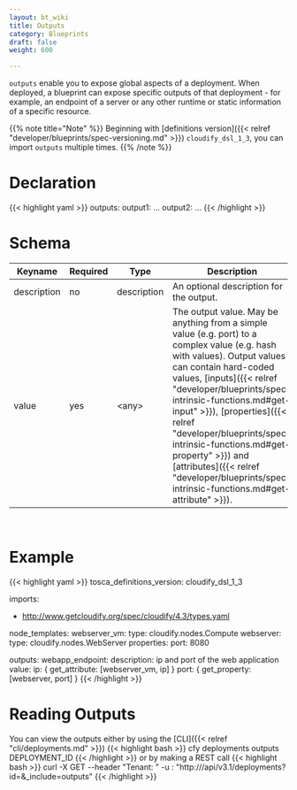 ```yaml
---
layout: bt_wiki
title: Outputs
category: Blueprints
draft: false
weight: 600

---
```


`outputs` enable you to expose global aspects of a deployment. When deployed, a blueprint can expose specific outputs of that deployment - for example, an endpoint of a server or any other runtime or static information of a specific resource.

{{% note title="Note" %}}
Beginning with [definitions version]({{< relref "developer/blueprints/spec-versioning.md" >}}) `cloudify_dsl_1_3`, you can import `outputs` multiple times.
{{% /note %}}

# Declaration

{{< highlight  yaml >}}
outputs:
  output1:
    ...
  output2:
    ...
{{< /highlight >}}

# Schema

Keyname     | Required | Type        | Description
----------- | -------- | ----        | -----------
description | no       | description | An optional description for the output.
value       | yes      | \<any\>     | The output value. May be anything from a simple value (e.g. port) to a complex value (e.g. hash with values). Output values can contain hard-coded values, [inputs]({{< relref "developer/blueprints/spec-intrinsic-functions.md#get-input" >}}), [properties]({{< relref "developer/blueprints/spec-intrinsic-functions.md#get-property" >}}) and [attributes]({{< relref "developer/blueprints/spec-intrinsic-functions.md#get-attribute" >}}).

<br>

# Example

{{< highlight  yaml >}}
tosca_definitions_version: cloudify_dsl_1_3

imports:
  - http://www.getcloudify.org/spec/cloudify/4.3/types.yaml

node_templates:
  webserver_vm:
    type: cloudify.nodes.Compute
  webserver:
    type: cloudify.nodes.WebServer
    properties:
        port: 8080

outputs:
    webapp_endpoint:
        description: ip and port of the web application
        value:
            ip: { get_attribute: [webserver_vm, ip] }
            port: { get_property: [webserver, port] }
{{< /highlight >}}

# Reading Outputs
You can view the outputs either by using the [CLI]({{< relref "cli/deployments.md" >}})
{{< highlight  bash  >}}
cfy deployments outputs DEPLOYMENT_ID
{{< /highlight >}}
or by making a REST call
{{< highlight  bash  >}}
curl -X GET --header "Tenant: <manager-tenant>" -u <manager-username>:<manager-password> "http://<manager-ip>/api/v3.1/deployments?id=<deployment-id>&_include=outputs"
{{< /highlight >}}
